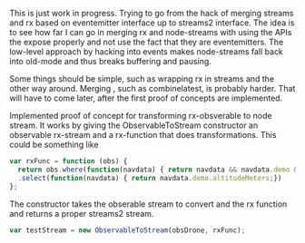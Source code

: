This is just work in progress.
Trying to go from the hack of merging streams and rx based on eventemitter interface up to streams2 interface.
The idea is to see how far I can go in merging rx and node-streams with using the APIs the expose properly and not use the fact that they are eventemitters. The low-level approach by hacking into events makes node-streams fall back into old-mode and thus breaks buffering and pausing.

Some things should be simple, such as wrapping rx in streams and the other way around. Merging , such as combinelatest, is probably harder. That will have to come later, after the first proof of concepts are implemented.

Implemented proof of concept for transforming rx-obsverable to node stream.
It works by giving the ObservableToStream constructor an observable rx-stream and a rx-function that does transformations. This could be something like
```javascript
var rxFunc = function (obs) {
  return obs.where(function(navdata) { return navdata && navdata.demo && navdata.demo.altitudeMeters;})
  .select(function(navdata) { return navdata.demo.altitudeMeters;})
};
```
The constructor takes the obserable stream to convert and the rx function and returns a proper streams2 stream.
```javascript
var testStream = new ObservableToStream(obsDrone, rxFunc);
```
